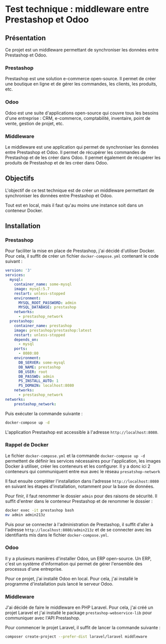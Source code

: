 # Test technique : middleware entre Prestashop et Odoo

## Présentation

Ce projet est un middleware permettant de synchroniser les données entre Prestashop et Odoo.

### Prestashop

Prestashop est une solution e-commerce open-source. Il permet de créer une boutique en ligne et de gérer les commandes, les clients, les produits, etc.

### Odoo

Odoo est une suite d'applications open-source qui couvre tous les besoins d'une entreprise : CRM, e-commerce, comptabilité, inventaire, point de vente, gestion de projet, etc.

### Middleware

Le middleware est une application qui permet de synchroniser les données entre Prestashop et Odoo. Il permet de récupérer les commandes de Prestashop et de les créer dans Odoo. Il permet également de récupérer les produits de Prestashop et de les créer dans Odoo.

## Objectifs 

L'objectif de ce test technique est de créer un middleware permettant de synchroniser les données entre Prestashop et Odoo.

Tout est en local, mais il faut qu'au moins une instance soit dans un conteneur Docker. 

## Installation

### Prestashop

Pour faciliter la mise en place de Prestashop, j'ai décidé d'utiliser Docker. Pour cela, il suffit de créer un fichier `docker-compose.yml` contenant le code suivant :

```yaml
version: '3'
services:
  mysql:
    container_name: some-mysql
    image: mysql:5.7
    restart: unless-stopped
    environment:
      MYSQL_ROOT_PASSWORD: admin
      MYSQL_DATABASE: prestashop
    networks:
      - prestashop_network
  prestashop:
    container_name: prestashop
    image: prestashop/prestashop:latest
    restart: unless-stopped
    depends_on:
      - mysql
    ports:
      - 8080:80
    environment:
      DB_SERVER: some-mysql
      DB_NAME: prestashop
      DB_USER: root
      DB_PASSWD: admin
      PS_INSTALL_AUTO: 1
      PS_DOMAIN: localhost:8080
    networks:
      - prestashop_network
networks:
    prestashop_network:

```

Puis exécuter la commande suivante :

```bash
docker-compose up -d
```

L'application Prestashop est accessible à l'adresse `http://localhost:8080`.

### Rappel de Docker

Le fichier `docker-compose.yml` et la commande `docker-compose up -d` permettent de définir les services nécessaires pour l'application, les images Docker à utiliser, créer les conteneurs et les configurer. Il y a donc ici 2 conteneurs qui communiquent entre eux avec le réseau `presatshop-network`  

Il faut ensuite compléter l'installation dans l'adresse `http://localhost:8080` en suivant les étapes d'installation, notamment pour la base de données.

Pour finir, il faut renommer le dossier `admin` pour des raisons de sécurité. Il suffit d'entrer dans le conteneur Prestashop et de renommer le dossier :

```bash
docker exec -it prestashop bash
mv admin admin213z
```

Puis pour se connecter à l'administration de Prestashop, il suffit d'aller à l'adresse `http://localhost:8080/admin213z` et de se connecter avec les identifiants mis dans le fichier `docker-compose.yml`.

### Odoo

Il y a plusieurs manières d'installer Odoo, un ERP open-source. Un ERP, c'est un système d'information qui permet de gérer l'ensemble des processus d'une entreprise.

Pour ce projet, j'ai installé Odoo en local. Pour cela, j'ai installé le programme d'installation puis lancé le serveur Odoo.

### Middleware

J'ai décidé de faire le middleware en PHP Laravel. Pour cela, j'ai créé un projet Laravel et j'ai installé le package `prestashop-webservice-lib` pour communiquer avec l'API Prestashop.

Pour commencer le projet Laravel, il suffit de lancer la commande suivante :

```bash
composer create-project --prefer-dist laravel/laravel middleware
```





